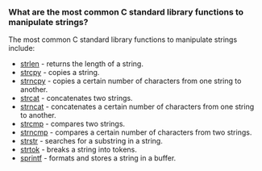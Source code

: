 ### What are the most common C standard library functions to manipulate strings?

The most common C standard library functions to manipulate strings include:

* [strlen](https://man7.org/linux/man-pages/man3/strlen.3.html) - returns the length of a string.
* [strcpy](https://man7.org/linux/man-pages/man3/strcpy.3.html) - copies a string.
* [strncpy](https://man7.org/linux/man-pages/man3/strncpy.3.html) - copies a certain number of characters from one string to another.
* [strcat](https://man7.org/linux/man-pages/man3/strcat.3.html) - concatenates two strings.
* [strncat](https://man7.org/linux/man-pages/man3/strncat.3.html) - concatenates a certain number of characters from one string to another.
* [strcmp](https://man7.org/linux/man-pages/man3/strcmp.3.html) - compares two strings.
* [strncmp](https://man7.org/linux/man-pages/man3/strncmp.3.html) - compares a certain number of characters from two strings.
* [strstr](https://man7.org/linux/man-pages/man3/strstr.3.html) - searches for a substring in a string.
* [strtok](https://man7.org/linux/man-pages/man3/strtok.3.html) - breaks a string into tokens.
* [sprintf](https://man7.org/linux/man-pages/man3/sprintf.3.html) - formats and stores a string in a buffer.
